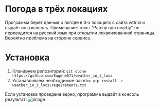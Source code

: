 # Погода в трёх локациях

Программа берет данные о погоде в 3-х локациях с сайта wttr.in и выдаёт их в консоль.
Примечание: текст "Patchy rain nearby" не переводится на русский язык при открытии локализованной страницы. Вероятно проблема на стороне сервиса.

# Установка
1. Клонируем репозиторий: ``git clone https://github.com/Eugene571/weather_in_3_locs``
2. Устанавливаем необходимые пакеты: ``pip install -r weather_in_3_locs\requirements.txt``

Если установка проведена верно, программа выдаёт в консоль результат:
![image](https://github.com/user-attachments/assets/5adaad50-d1bd-4a6d-85d4-66ea132bb838)
